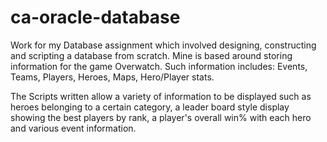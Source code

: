 # ca-oracle-database
Work for my Database assignment which involved designing, constructing and scripting a database from scratch. Mine is based around 
storing information for the game Overwatch. Such information includes: Events, Teams, Players, Heroes, Maps, Hero/Player stats.

The Scripts written allow a variety of information to be displayed such as heroes belonging to a certain category, a leader board style
display showing the best players by rank, a player's overall win% with each hero and various event information.

